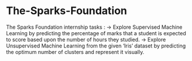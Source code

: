 # The-Sparks-Foundation
The Sparks Foundation internship tasks :  -> Explore Supervised Machine Learning by predicting the percentage of marks that a student is expected to score based upon the number of hours they studied.  -> Explore Unsupervised Machine Learning from the given ‘Iris’ dataset by predicting the optimum number of clusters and represent it visually.
